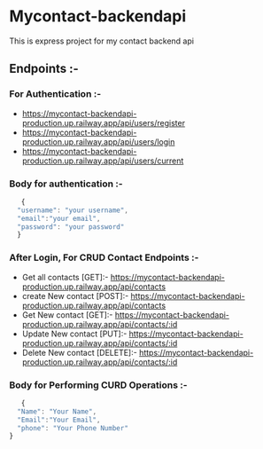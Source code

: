 # Mycontact-backendapi
This is express project for my contact backend api

## Endpoints :- 

### For Authentication :- 
- https://mycontact-backendapi-production.up.railway.app/api/users/register
- https://mycontact-backendapi-production.up.railway.app/api/users/login
- https://mycontact-backendapi-production.up.railway.app/api/users/current

### Body for authentication :- 
```js
   {
  "username": "your username",
  "email":"your email",
  "password": "your password"
  }
```

### After Login, For CRUD Contact Endpoints :-

- Get all contacts [GET]:-  https://mycontact-backendapi-production.up.railway.app/api/contacts
- create New contact [POST]:- https://mycontact-backendapi-production.up.railway.app/api/contacts
- Get New contact [GET]:- https://mycontact-backendapi-production.up.railway.app/api/contacts/:id
- Update New contact [PUT]:- https://mycontact-backendapi-production.up.railway.app/api/contacts/:id
- Delete New contact [DELETE]:- https://mycontact-backendapi-production.up.railway.app/api/contacts/:id

### Body for Performing CURD Operations :- 
```js
   {
  "Name": "Your Name",
  "Email":"Your Email",
  "phone": "Your Phone Number"
}

```
